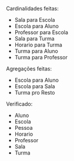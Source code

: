Cardinalidades feitas:
- Sala para Escola
- Escola para Aluno
- Professor para Escola
- Sala para Turma
- Horario para Turma
- Turma para Aluno
- Turma para Professor

Agregações feitas:
- Escola para Aluno
- Escola para Sala
- Turma pro Resto

Verificado:
- Aluno
- Escola
- Pessoa
- Horario
- Professor
- Sala
- Turma
